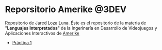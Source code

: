 # Reporsitorio Amerike @3DEV
Repositorio de Jared Loza Luna.
Éste es el repositorio de la materia de "**Lenguajes Interpretados**" de la Ingerinería en Desarrollo de Videojuegos y Aplicaciones Interactivos de [Amerike](https://amerike.edu.mx)

- [Práctica 1](Práctica1.md)